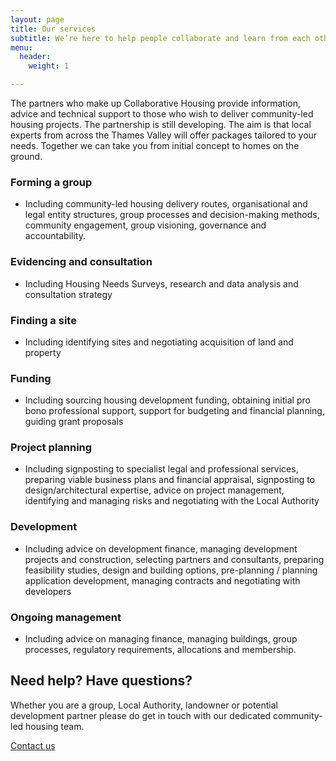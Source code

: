 ```yaml
---
layout: page
title: Our services
subtitle: We’re here to help people collaborate and learn from each other
menu:
  header:
    weight: 1

---
```

The partners who make up Collaborative Housing provide information, advice and technical support to those who wish to deliver community-led housing projects. The partnership is still developing. The aim is that local experts from across the Thames Valley will offer packages tailored to your needs. Together we can take you from initial concept to homes on the ground.

### Forming a group

* Including community-led housing delivery routes, organisational and legal entity structures, group processes and decision-making methods, community engagement, group visioning, governance and accountability.

### Evidencing and consultation

* Including Housing Needs Surveys, research and data analysis and consultation strategy

### Finding a site

* Including identifying sites and negotiating acquisition of land and property

### Funding

* Including sourcing housing development funding, obtaining initial pro bono professional support, support for budgeting and financial planning, guiding grant proposals

### Project planning

* Including signposting to specialist legal and professional services, preparing viable business plans and financial appraisal, signposting to design/architectural expertise, advice on project management, identifying and managing risks and negotiating with the Local Authority

### Development

* Including advice on development finance, managing development projects and construction, selecting partners and consultants, preparing feasibility studies, design and building options, pre-planning / planning application development, managing contracts and negotiating with developers 

### Ongoing management

* Including advice on managing finance, managing buildings, group processes, regulatory requirements, allocations and membership. 

<div class="pullout-box centre"> <h2>Need help? Have questions?</h2> <p>Whether you are a group, Local Authority, landowner or potential development partner please do get in touch with our dedicated community-led housing team.</p> <a class="button" href="/contact/">Contact us</a> </div>